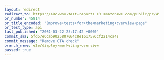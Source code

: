 ```yaml
---
layout: redirect
redirect_to: https://a8c-woo-test-reports.s3.amazonaws.com/public/pr/45814/api/index.html
pr_number: 45814
pr_title_encoded: "Improve+tests+for+the+marketing+overview+page"
pr_test_type: api
last_published: "2024-03-22 23:17:42 +0000"
commit_sha: 5fd57e6cab9025807064c8e1617576cf2214ca48
commit_message: "Remove CTA check"
branch_name: e2e/display-marketing-overview
passed: true
---
```

